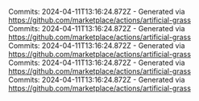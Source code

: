 Commits: 2024-04-11T13:16:24.872Z - Generated via https://github.com/marketplace/actions/artificial-grass
<br>
Commits: 2024-04-11T13:16:24.872Z - Generated via https://github.com/marketplace/actions/artificial-grass
<br>
Commits: 2024-04-11T13:16:24.872Z - Generated via https://github.com/marketplace/actions/artificial-grass
<br>
Commits: 2024-04-11T13:16:24.872Z - Generated via https://github.com/marketplace/actions/artificial-grass
<br>
Commits: 2024-04-11T13:16:24.872Z - Generated via https://github.com/marketplace/actions/artificial-grass
<br>
